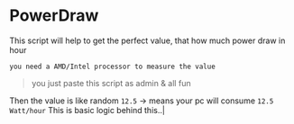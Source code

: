 # PowerDraw
This script will help to get the perfect value, that how much power draw in hour

``` you need a AMD/Intel processor to measure the value ```
>you just paste this script as admin & all fun

Then the value is like random ```12.5``` -> means your pc will consume ```12.5 Watt/hour```
This is basic logic behind this..|
